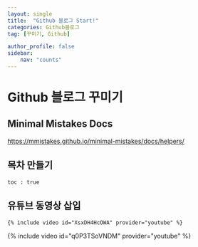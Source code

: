 ```yaml
---
layout: single
title:  "Github 블로그 Start!"
categories: Github블로그
tag: [꾸미기, Github]

author_profile: false
sidebar:
    nav: "counts"
---
```


# Github 블로그 꾸미기

## Minimal Mistakes Docs
https://mmistakes.github.io/minimal-mistakes/docs/helpers/

## 목차 만들기
```
toc : true
```

## 유튜브 동영상 삽입

```text
{% include video id="XsxDH4HcOWA" provider="youtube" %}
```

{% include video id="q0P3TSoVNDM" provider="youtube" %}

